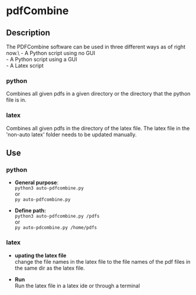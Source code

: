 # pdfCombine

## Description
The PDFCombine software can be used in three different ways as of right now.\\
    - A Python script using no GUI\
    - A Python script using a GUI\
    - A Latex script


### python
Combines all given pdfs in a given directory or the directory that the python file is in.

### latex
Combines all given pdfs in the directory of the latex file. The latex file in the 'non-auto latex' folder needs to be updated manually.

## Use
### python
- __General purpose__: \
 ```python3 auto-pdfcombine.py```\
 or\
 ```py auto-pdfcombine.py```

- **Define path:**\
 ```python3 auto-pdfcombine.py /pdfs```\
 or \
 ```py auto-pdcombine.py /home/pdfs```

### latex
- __upating the latex file__\
change the file names in the latex file to the file names of the pdf files in the same dir as the latex file.

- __Run__\
Run the latex file in a latex ide or through a terminal
